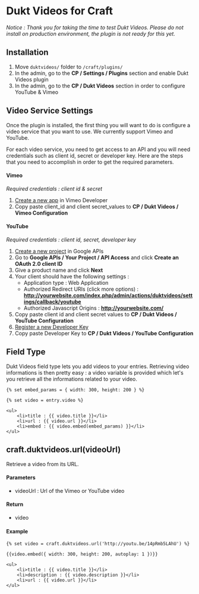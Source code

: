 # Dukt Videos for Craft

*Notice : Thank you for taking the time to test Dukt Videos. Please do not install on production environment, the plugin is not ready for this yet.* 

## Installation

1. Move `duktvideos/` folder to `/craft/plugins/`
2. In the admin, go to the **CP / Settings / Plugins** section and enable Dukt Videos plugin
3. In the admin, go to the **CP / Dukt Videos** section in order to configure YouTube & Vimeo

## Video Service Settings

Once the plugin is installed, the first thing you will want to do is configure a video service that you want to use. We currently support Vimeo and YouTube.

For each video service, you need to get access to an API and you will need credentials such as client id, secret or developer key. Here are the steps that you need to accomplish in order to get the required parameters.

#### Vimeo

*Required credentials : client id & secret*

1. [Create a new app](https://developer.vimeo.com/apps) in Vimeo Developer
2. Copy paste client_id and client secret_values to **CP / Dukt Videos / Vimeo Configuration**

#### YouTube 

*Required credentials : client id, secret, developer key*

1. [Create a new project](https://code.google.com/apis/console/) in Google APIs
2. Go to **Google APIs / Your Project / API Access** and click **Create an OAuth 2.0 client ID**
3. Give a product name and click **Next**
4. Your client should have the following settings :
	- Application type : Web Application
	- Authorized Redirect URIs (click more options) : **http://yourwebsite.com/index.php/admin/actions/duktvideos/settings/callback/youtube**
	- Authorized Javascript Origins : **http://yourwebsite.com/**
5. Copy paste client id and client secret values to **CP / Dukt Videos / YouTube Configuration**
6. [Register a new Developer Key](https://code.google.com/apis/youtube/dashboard)
7. Copy paste Developer Key to **CP / Dukt Videos / YouTube Configuration**

## Field Type

Dukt Videos field type lets you add videos to your entries. Retrieving video informations is then pretty easy : a video variable is provided which let's you retrieve all the informations related to your video.

	{% set embed_params = { width: 300, height: 200 } %}
	
	{% set video = entry.video %}
	
	<ul>
		<li>title : {{ video.title }}</li>
		<li>url : {{ video.url }}</li>
		<li>embed : {{ video.embed(embed_params) }}</li>
	</ul>


## craft.duktvideos.url(videoUrl)

Retrieve a video from its URL.

#### Parameters

- videoUrl : Url of the Vimeo or YouTube video

#### Return

- video

#### Example

	{% set video = craft.duktvideos.url('http://youtu.be/14pRmb5LAhU') %}

	{{video.embed({ width: 300, height: 200, autoplay: 1 })}}

	<ul>
		<li>title : {{ video.title }}</li>
		<li>description : {{ video.description }}</li>
		<li>url : {{ video.url }}</li>
	</ul>


